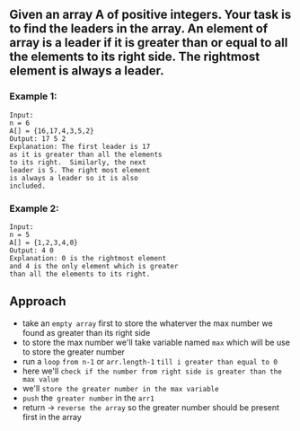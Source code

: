 ## Given an array A of positive integers. Your task is to find the leaders in the array. An element of array is a leader if it is greater than or equal to all the elements to its right side. The rightmost element is always a leader. 


### Example 1:

```
Input:
n = 6
A[] = {16,17,4,3,5,2}
Output: 17 5 2
Explanation: The first leader is 17 
as it is greater than all the elements
to its right.  Similarly, the next 
leader is 5. The right most element 
is always a leader so it is also 
included.
```


### Example 2:

```
Input:
n = 5
A[] = {1,2,3,4,0}
Output: 4 0
Explanation: 0 is the rightmost element
and 4 is the only element which is greater
than all the elements to its right.
```


## Approach 
 - take an `empty array` first to store the whaterver the max number we found as greater than its right side
 - to store the max number we'll take  variable named `max` which will be use to store the greater number
 -  run a `loop` `from n-1` or `arr.length-1` `till i greater than equal to 0`
 - here we'll `check if the number from right side is greater than the max value`
 -  we'll `store the greater number in the max variable`
 - `push` the` greater number` in the `arr1`
 - return ->  `reverse the array` so the greater number should be present first in the array 